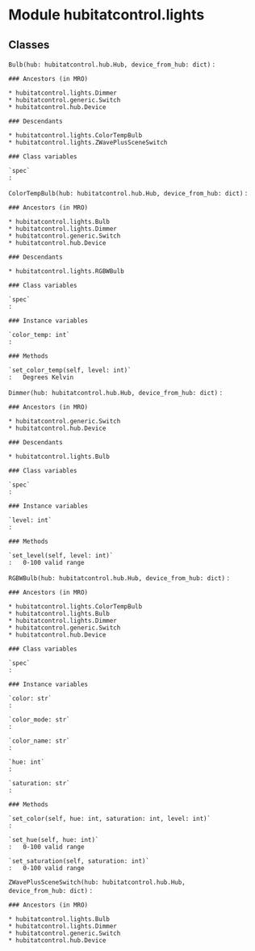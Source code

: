 Module hubitatcontrol.lights
============================

Classes
-------

`Bulb(hub: hubitatcontrol.hub.Hub, device_from_hub: dict)`
:   

    ### Ancestors (in MRO)

    * hubitatcontrol.lights.Dimmer
    * hubitatcontrol.generic.Switch
    * hubitatcontrol.hub.Device

    ### Descendants

    * hubitatcontrol.lights.ColorTempBulb
    * hubitatcontrol.lights.ZWavePlusSceneSwitch

    ### Class variables

    `spec`
    :

`ColorTempBulb(hub: hubitatcontrol.hub.Hub, device_from_hub: dict)`
:   

    ### Ancestors (in MRO)

    * hubitatcontrol.lights.Bulb
    * hubitatcontrol.lights.Dimmer
    * hubitatcontrol.generic.Switch
    * hubitatcontrol.hub.Device

    ### Descendants

    * hubitatcontrol.lights.RGBWBulb

    ### Class variables

    `spec`
    :

    ### Instance variables

    `color_temp: int`
    :

    ### Methods

    `set_color_temp(self, level: int)`
    :   Degrees Kelvin

`Dimmer(hub: hubitatcontrol.hub.Hub, device_from_hub: dict)`
:   

    ### Ancestors (in MRO)

    * hubitatcontrol.generic.Switch
    * hubitatcontrol.hub.Device

    ### Descendants

    * hubitatcontrol.lights.Bulb

    ### Class variables

    `spec`
    :

    ### Instance variables

    `level: int`
    :

    ### Methods

    `set_level(self, level: int)`
    :   0-100 valid range

`RGBWBulb(hub: hubitatcontrol.hub.Hub, device_from_hub: dict)`
:   

    ### Ancestors (in MRO)

    * hubitatcontrol.lights.ColorTempBulb
    * hubitatcontrol.lights.Bulb
    * hubitatcontrol.lights.Dimmer
    * hubitatcontrol.generic.Switch
    * hubitatcontrol.hub.Device

    ### Class variables

    `spec`
    :

    ### Instance variables

    `color: str`
    :

    `color_mode: str`
    :

    `color_name: str`
    :

    `hue: int`
    :

    `saturation: str`
    :

    ### Methods

    `set_color(self, hue: int, saturation: int, level: int)`
    :

    `set_hue(self, hue: int)`
    :   0-100 valid range

    `set_saturation(self, saturation: int)`
    :   0-100 valid range

`ZWavePlusSceneSwitch(hub: hubitatcontrol.hub.Hub, device_from_hub: dict)`
:   

    ### Ancestors (in MRO)

    * hubitatcontrol.lights.Bulb
    * hubitatcontrol.lights.Dimmer
    * hubitatcontrol.generic.Switch
    * hubitatcontrol.hub.Device